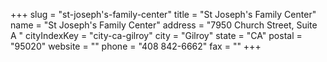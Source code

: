 +++
slug = "st-joseph's-family-center"
title = "St Joseph's Family Center"
name = "St Joseph's Family Center"
address = "7950 Church Street, Suite A "
cityIndexKey = "city-ca-gilroy"
city = "Gilroy"
state = "CA"
postal = "95020"
website = ""
phone = "408 842-6662"
fax = ""
+++
